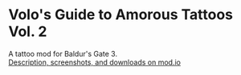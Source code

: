 # Volo's Guide to Amorous Tattoos Vol. 2 
A tattoo mod for Baldur's Gate 3.\
[Description, screenshots, and downloads on mod.io](https://mod.io/g/baldursgate3/m/volos-guide-to-amorous-tattoos-vol-2)
